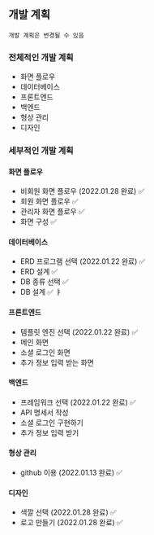## 개발 계획
`개발 계획은 변경될 수 있음`

### 전체적인 개발 계획
- 화면 플로우
- 데이터베이스
- 프론트엔드
- 백엔드
- 형상 관리
- 디자인

### 세부적인 개발 계획
#### 화면 플로우
- 비회원 화면 플로우 (2022.01.28 완료) ✅
- 회원 화면 플로우 ✅
- 관리자 화면 플로우 ✅
- 화면 구성 ✅

#### 데이터베이스
- ERD 프로그램 선택 (2022.01.22 완료) ✅
- ERD 설계 ✅
- DB 종류 선택 ✅
- DB 설계 ✅
ㅑ
#### 프론트엔드
- 템플릿 엔진 선택 (2022.01.22 완료) ✅
- 메인 화면
- 소셜 로그인 화면
- 추가 정보 입력 받는 화면

#### 백엔드
- 프레임워크 선택 (2022.01.22 완료) ✅
- API 명세서 작성
- 소셜 로그인 구현하기
- 추가 정보 입력 받기

#### 형상 관리
- github 이용 (2022.01.13 완료) ✅

#### 디자인
- 색깔 선택 (2022.01.28 완료) ✅
- 로고 만들기 (2022.01.28 완료) ✅